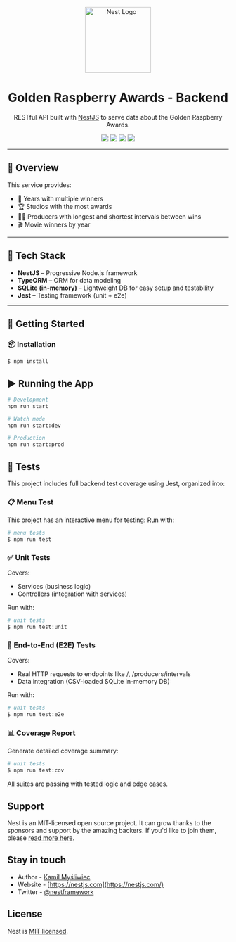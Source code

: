 <p align="center">
  <a href="https://nestjs.com/" target="_blank">
    <img src="https://nestjs.com/img/logo-small.svg" width="150" alt="Nest Logo"/>
  </a>
</p>

<h1 align="center">Golden Raspberry Awards - Backend</h1>

<p align="center">
  RESTful API built with <a href="https://nestjs.com/" target="_blank">NestJS</a> to serve data about the Golden Raspberry Awards.
</p>

<p align="center">
  <img src="https://img.shields.io/badge/NestJS-E0234E?style=for-the-badge&logo=nestjs&logoColor=white" />
  <img src="https://img.shields.io/badge/TypeORM-007ACC?style=for-the-badge&logo=typescript&logoColor=white" />
  <img src="https://img.shields.io/badge/SQLite-in--memory-blue?style=for-the-badge" />
  <img src="https://img.shields.io/badge/Jest-Tested-brightgreen?style=for-the-badge&logo=jest&logoColor=white" />
</p>

---

## 📌 Overview

This service provides:

- 📆 Years with multiple winners
- 🏆 Studios with the most awards
- 👨‍💼 Producers with longest and shortest intervals between wins
- 🎬 Movie winners by year

---

## 📂 Tech Stack

- **NestJS** – Progressive Node.js framework
- **TypeORM** – ORM for data modeling
- **SQLite (in-memory)** – Lightweight DB for easy setup and testability
- **Jest** – Testing framework (unit + e2e)

---

## 🚀 Getting Started

### 📦 Installation

```bash
$ npm install
```

## ▶️ Running the App

```bash
# Development
npm run start

# Watch mode
npm run start:dev

# Production
npm run start:prod
```

## 🧪 Tests

This project includes full backend test coverage using Jest, organized into:

### 📋 Menu Test

This project has an interactive menu for testing:
Run with:
```bash
# menu tests
$ npm run test
```

### ✅ Unit Tests

Covers:
- Services (business logic)
- Controllers (integration with services)

Run with:
```bash
# unit tests
$ npm run test:unit
```

### 🚀 End-to-End (E2E) Tests
Covers:

- Real HTTP requests to endpoints like /, /producers/intervals
- Data integration (CSV-loaded SQLite in-memory DB)

Run with:
```bash
# unit tests
$ npm run test:e2e
```

### 📊 Coverage Report
Generate detailed coverage summary:
```bash
# unit tests
$ npm run test:cov
```
All suites are passing with tested logic and edge cases.

## Support

Nest is an MIT-licensed open source project. It can grow thanks to the sponsors and support by the amazing backers. If you'd like to join them, please [read more here](https://docs.nestjs.com/support).

## Stay in touch

- Author - [Kamil Myśliwiec](https://kamilmysliwiec.com)
- Website - [https://nestjs.com](https://nestjs.com/)
- Twitter - [@nestframework](https://twitter.com/nestframework)

## License

Nest is [MIT licensed](LICENSE).
